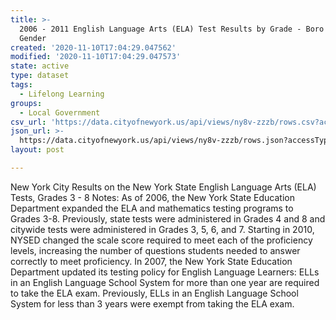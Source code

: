 ```yaml
---
title: >-
  2006 - 2011 English Language Arts (ELA) Test Results by Grade - Boro - by
  Gender
created: '2020-11-10T17:04:29.047562'
modified: '2020-11-10T17:04:29.047573'
state: active
type: dataset
tags:
  - Lifelong Learning
groups:
  - Local Government
csv_url: 'https://data.cityofnewyork.us/api/views/ny8v-zzzb/rows.csv?accessType=DOWNLOAD'
json_url: >-
  https://data.cityofnewyork.us/api/views/ny8v-zzzb/rows.json?accessType=DOWNLOAD
layout: post

---
```

New York City Results on the New York State English Language Arts (ELA) Tests, Grades 3 - 8
Notes:
As of 2006, the New York State Education Department expanded the ELA and mathematics testing programs to Grades 3-8. Previously, state tests were administered in Grades 4 and 8 and citywide tests were administered in Grades 3, 5, 6, and 7.
Starting in 2010, NYSED changed the scale score required to meet each of the proficiency levels, increasing the number of questions students needed to answer correctly to meet proficiency.
In 2007, the New York State Education Department updated its testing policy for English Language Learners: ELLs in an English Language School System for more than one year are required to take the ELA exam. Previously, ELLs in an English Language School System for less than 3 years were exempt from taking the ELA exam.
